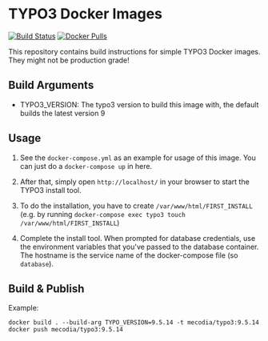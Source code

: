 TYPO3 Docker Images
==========================

[![Build Status](https://travis-ci.org/mecodia/docker-typo3.svg?branch=master)](https://travis-ci.org/mecodia/docker-typo3)
[![Docker Pulls](https://img.shields.io/docker/pulls/mecodia/typo3)](https://hub.docker.com/repository/docker/mecodia/typo3)

This repository contains build instructions for simple TYPO3 Docker images. They might not be production grade!


Build Arguments
---------------

- TYPO3_VERSION: The typo3 version to build this image with, the default builds the latest version 9

Usage
-----

1. See the `docker-compose.yml` as an example for usage of this image. You can just do a `docker-compose up` in here.

2. After that, simply open `http://localhost/` in your browser to start the TYPO3 install tool.

3. To do the installation, you have to create `/var/www/html/FIRST_INSTALL` (e.g. by running `docker-compose exec typo3 touch /var/www/html/FIRST_INSTALL`)

4. Complete the install tool. When prompted for database credentials, use the environment variables that you've passed to the database container. The hostname is the service name of the docker-compose file (so `database`).

Build & Publish
---------------

Example:

    docker build . --build-arg TYPO_VERSION=9.5.14 -t mecodia/typo3:9.5.14
    docker push mecodia/typo3:9.5.14

